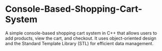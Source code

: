 # Console-Based-Shopping-Cart-System
A simple console-based shopping cart system in C++ that allows users to add products, view the cart, and checkout. It uses object-oriented design and the Standard Template Library (STL) for efficient data management.
